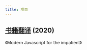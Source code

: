 ```yaml
---
title: 项目
---
```


## [书籍翻译](https://item.jd.com/12911627.html) (2020)

《Modern Javascript for the impatient》
